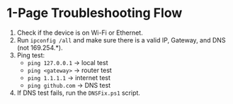 # 1-Page Troubleshooting Flow

1. Check if the device is on Wi-Fi or Ethernet.
2. Run `ipconfig /all` and make sure there is a valid IP, Gateway, and DNS (not 169.254.*).
3. Ping test:
   - `ping 127.0.0.1` → local test
   - `ping <gateway>` → router test
   - `ping 1.1.1.1` → internet test
   - `ping github.com` → DNS test
4. If DNS test fails, run the `DNSFix.ps1` script.
